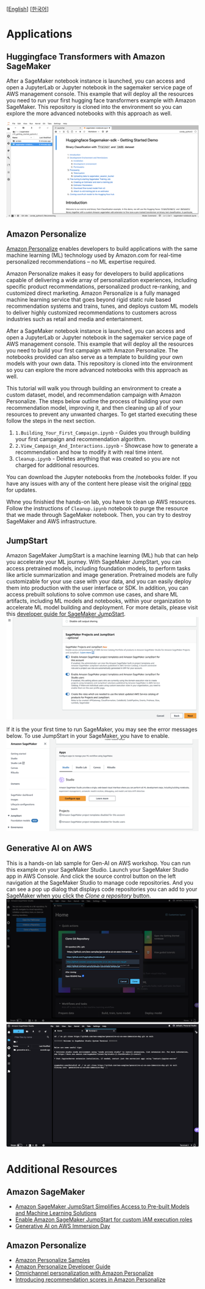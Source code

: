 [[English](README.md)] [[한국어](README.ko.md)]

# Applications
## Huggingface Transformers with Amazon SageMaker
After a SageMaker notebook instance is launched, you can access and open a JupyterLab or Jupyter notebook in the sagemaker service page of AWS management console. This example that will deploy all the resources you need to run your first hugging face transformers example with Amazon SageMaker. This repository is cloned into the environment so you can explore the more advanced notebooks with this approach as well.

![sagemaker-notebook-huggingface-getting-started](../../../images/sagemaker-notebook-huggingface-getting-started.png)

## Amazon Personalize
[Amazon Personalize](https://aws.amazon.com/personalize/) enables developers to build applications with the same machine learning (ML) technology used by Amazon.com for real-time personalized recommendations – no ML expertise required.

Amazon Personalize makes it easy for developers to build applications capable of delivering a wide array of personalization experiences, including specific product recommendations, personalized product re-ranking, and customized direct marketing. Amazon Personalize is a fully managed machine learning service that goes beyond rigid static rule based recommendation systems and trains, tunes, and deploys custom ML models to deliver highly customized recommendations to customers across industries such as retail and media and entertainment.

After a SageMaker notebook instance is launched, you can access and open a JupyterLab or Jupyter notebook in the sagemaker service page of AWS management console. This example that will deploy all the resources you need to build your first campaign with Amazon Personalize. The notebooks provided can also serve as a template to building your own models with your own data. This repository is cloned into the environment so you can explore the more advanced notebooks with this approach as well.

This tutorial will walk you through building an environment to create a custom dataset, model, and recommendation campaign with Amazon Personalize. The steps below outline the process of building your own recommendation model, improving it, and then cleaning up all of your resources to prevent any unwanted charges. To get started executing these follow the steps in the next section.

1. `1.Building_Your_First_Campaign.ipynb` - Guides you through building your first campaign and recommendation algorithm.
2. `2.View_Campaign_And_Interactions.ipynb` - Showcase how to generate a recommendation and how to modify it with real time intent.
3. `Cleanup.ipynb` - Deletes anything that was created so you are not charged for additional resources.

You can download the Jupyter notebooks from the /notebooks folder. If you have any issues with any of the content here please visit the original [repo](https://github.com/aws-samples/amazon-personalize-samples) for updates.

Whne you finishied the hands-on lab, you have to clean up AWS resources. Follow the instructions of `Cleanup.ipynb` notebook to purge the resource that we made through SageMaker notebook. Then, you can try to destroy SageMaker and AWS infrastructure.

## JumpStart
Amazon SageMaker JumpStart is a machine learning (ML) hub that can help you accelerate your ML journey. With SageMaker JumpStart, you can access pretrained models, including foundation models, to perform tasks like article summarization and image generation. Pretrained models are fully customizable for your use case with your data, and you can easily deploy them into production with the user interface or SDK. In addition, you can access prebuilt solutions to solve common use cases, and share ML artifacts, including ML models and notebooks, within your organization to accelerate ML model building and deployment. For more details, please visit this [developer guide for SageMaker JumpStart](https://docs.aws.amazon.com/sagemaker/latest/dg/studio-jumpstart.html).
![aws-sm-enable-jumpstart](../../../images/aws-sm-enable-jumpstart.png)

If it is the your first time to run SageMaker, you may see the error messages below. To use JumpStart in your SageMaker, you have to enable.
![aws-sm-svccatal-disabled](../../../images/aws-sm-svccatal-disabled.png)

## Generative AI on AWS
This is a hands-on lab sample for Gen-AI on AWS workshop. You can run this example on your SageMaker Studio. Launch your SageMaker Studio app in AWS Console. And click the source control button on the left navigation at the SageMaker Studio to manage code repositories. And you can see a pop up dialog that displays code repositories you can add to your SageMaker when you click the *Clone a repository* button.
![aws-sm-studio-code-repos](../../../images/aws-sm-studio-code-repos.png)
![aws-sm-studio-clone-repo](../../../images/aws-sm-studio-clone-repo.png)

# Additional Resources
## Amazon SageMaker
- [Amazon SageMaker JumpStart Simplifies Access to Pre-built Models and Machine Learning Solutions](https://aws.amazon.com/blogs/aws/amazon-sagemaker-jumpstart-simplifies-access-to-prebuilt-models-and-machine-learning-models/)
- [Enable Amazon SageMaker JumpStart for custom IAM execution roles](https://aws.amazon.com/blogs/machine-learning/enable-amazon-sagemaker-jumpstart-for-custom-iam-execution-roles/)
- [Generative AI on AWS Immersion Day](https://github.com/aws-samples/generative-ai-on-aws-immersion-day)

## Amazon Personalize
- [Amazon Personalize Samples](https://github.com/aws-samples/amazon-personalize-samples)
- [Amazon Personalize Developer Guide](https://docs.aws.amazon.com/personalize/latest/dg/what-is-personalize.html)
- [Omnichannel personalization with Amazon Personalize](https://aws.amazon.com/blogs/machine-learning/omnichannel-personalization-with-amazon-personalize/)
- [Introducing recommendation scores in Amazon Personalize](https://aws.amazon.com/blogs/machine-learning/introducing-recommendation-scores-in-amazon-personalize/)
